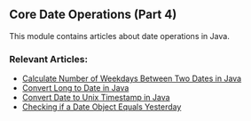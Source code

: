 ## Core Date Operations (Part 4)
This module contains articles about date operations in Java.

### Relevant Articles:
- [Calculate Number of Weekdays Between Two Dates in Java](https://www.baeldung.com/java-count-weekdays-between-two-dates)
- [Convert Long to Date in Java](https://www.baeldung.com/java-long-date-conversion)
- [Convert Date to Unix Timestamp in Java](https://www.baeldung.com/java-convert-date-unix-timestamp)
- [Checking if a Date Object Equals Yesterday](https://www.baeldung.com/java-date-check-yesterday)
